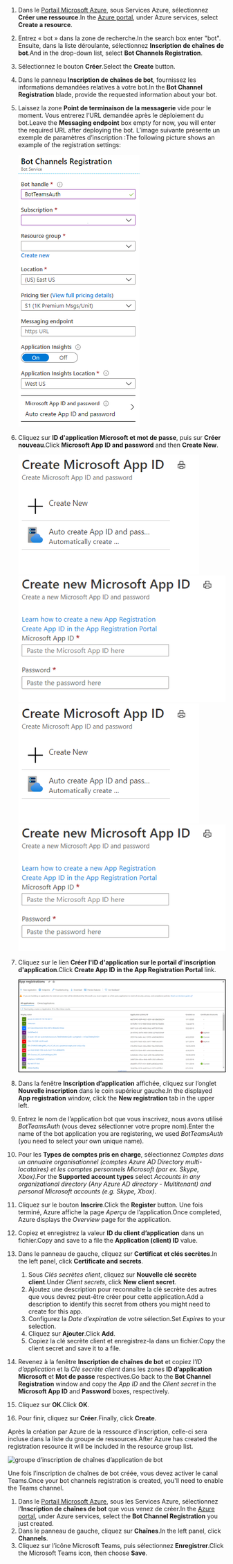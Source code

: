 1. <span data-ttu-id="1d259-101">Dans le [Portail Microsoft Azure](https://ms.portal.azure.com/#home), sous Services Azure, sélectionnez **Créer une ressource**.</span><span class="sxs-lookup"><span data-stu-id="1d259-101">In the [Azure portal](https://ms.portal.azure.com/#home), under Azure services, select **Create a resource**.</span></span>
1. <span data-ttu-id="1d259-102">Entrez « bot » dans la zone de recherche.</span><span class="sxs-lookup"><span data-stu-id="1d259-102">In the search box enter "bot".</span></span> <span data-ttu-id="1d259-103">Ensuite, dans la liste déroulante, sélectionnez **Inscription de chaînes de bot**.</span><span class="sxs-lookup"><span data-stu-id="1d259-103">And in the drop-down list, select **Bot Channels Registration**.</span></span>
1. <span data-ttu-id="1d259-104">Sélectionnez le bouton **Créer**.</span><span class="sxs-lookup"><span data-stu-id="1d259-104">Select the **Create** button.</span></span>
1. <span data-ttu-id="1d259-105">Dans le panneau **Inscription de chaînes de bot**, fournissez les informations demandées relatives à votre bot.</span><span class="sxs-lookup"><span data-stu-id="1d259-105">In the **Bot Channel Registration** blade, provide the requested information about your bot.</span></span>
1. <span data-ttu-id="1d259-106">Laissez la zone **Point de terminaison de la messagerie** vide pour le moment. Vous entrerez l’URL demandée après le déploiement du bot.</span><span class="sxs-lookup"><span data-stu-id="1d259-106">Leave the **Messaging endpoint** box empty for now, you will enter the required URL after deploying the bot.</span></span> <span data-ttu-id="1d259-107">L’image suivante présente un exemple de paramètres d’inscription :</span><span class="sxs-lookup"><span data-stu-id="1d259-107">The following picture shows an example of the registration settings:</span></span>

    ![inscription de chaînes d’application de bot](../../assets/images/authentication/auth-bot-channels-registration.png)

1. <span data-ttu-id="1d259-109">Cliquez sur **ID d'application Microsoft et mot de passe**, puis sur **Créer nouveau**.</span><span class="sxs-lookup"><span data-stu-id="1d259-109">Click **Microsoft App ID and password** and then **Create New**.</span></span>

    <span data-ttu-id="1d259-110">![Créer un ID d'application Microsoft](../../assets/images/authentication/CreateMicrosoftAppID.png) ![Créer un nouvel ID d'application Microsoft](../../assets/images/authentication/CreateNewMicrosoftAppID.png)</span><span class="sxs-lookup"><span data-stu-id="1d259-110">![Create Microsoft App ID](../../assets/images/authentication/CreateMicrosoftAppID.png) ![Create New Microsoft App ID](../../assets/images/authentication/CreateNewMicrosoftAppID.png)</span></span>    

1. <span data-ttu-id="1d259-111">Cliquez sur le lien **Créer l'ID d'application sur le portail d'inscription d'application**.</span><span class="sxs-lookup"><span data-stu-id="1d259-111">Click **Create App ID in the App Registration Portal** link.</span></span>

   ![Inscriptions d’applications](../../assets/images/authentication/AppRegistration.png)
   
1. <span data-ttu-id="1d259-113">Dans la fenêtre **Inscription d’application** affichée, cliquez sur l’onglet **Nouvelle inscription** dans le coin supérieur gauche.</span><span class="sxs-lookup"><span data-stu-id="1d259-113">In the displayed **App registration** window, click the **New registration** tab in the upper left.</span></span>
1. <span data-ttu-id="1d259-114">Entrez le nom de l’application bot que vous inscrivez, nous avons utilisé *BotTeamsAuth* (vous devez sélectionner votre propre nom).</span><span class="sxs-lookup"><span data-stu-id="1d259-114">Enter the name of the bot application you are registering, we used *BotTeamsAuth* (you need to select your own unique name).</span></span>
1. <span data-ttu-id="1d259-115">Pour les **Types de comptes pris en charge**, sélectionnez *Comptes dans un annuaire organisationnel (comptes Azure AD Directory multi-locataires) et les comptes personnels Microsoft (par ex. Skype, Xbox)*.</span><span class="sxs-lookup"><span data-stu-id="1d259-115">For the **Supported account types** select *Accounts in any organizational directory (Any Azure AD directory - Multitenant) and personal Microsoft accounts (e.g. Skype, Xbox)*.</span></span>
1. <span data-ttu-id="1d259-116">Cliquez sur le bouton **Inscrire**.</span><span class="sxs-lookup"><span data-stu-id="1d259-116">Click the **Register** button.</span></span> <span data-ttu-id="1d259-117">Une fois terminé, Azure affiche la page *Aperçu* de l’application.</span><span class="sxs-lookup"><span data-stu-id="1d259-117">Once completed, Azure displays the *Overview* page for the application.</span></span>
1. <span data-ttu-id="1d259-118">Copiez et enregistrez la valeur **ID du client d’application** dans un fichier.</span><span class="sxs-lookup"><span data-stu-id="1d259-118">Copy and save to a file the **Application (client) ID** value.</span></span>
1. <span data-ttu-id="1d259-119">Dans le panneau de gauche, cliquez sur **Certificat et clés secrètes**.</span><span class="sxs-lookup"><span data-stu-id="1d259-119">In the left panel, click **Certificate and secrets**.</span></span>
    1. <span data-ttu-id="1d259-120">Sous *Clés secrètes client*, cliquez sur **Nouvelle clé secrète client**.</span><span class="sxs-lookup"><span data-stu-id="1d259-120">Under *Client secrets*, click **New client secret**.</span></span>
    1. <span data-ttu-id="1d259-121">Ajoutez une description pour reconnaître la clé secrète des autres que vous devrez peut-être créer pour cette application.</span><span class="sxs-lookup"><span data-stu-id="1d259-121">Add a description to identify this secret from others you might need to create for this app.</span></span>
    1. <span data-ttu-id="1d259-122">Configurez la *Date d’expiration* de votre sélection.</span><span class="sxs-lookup"><span data-stu-id="1d259-122">Set *Expires* to your selection.</span></span>
    1. <span data-ttu-id="1d259-123">Cliquez sur **Ajouter**.</span><span class="sxs-lookup"><span data-stu-id="1d259-123">Click **Add**.</span></span>
    1. <span data-ttu-id="1d259-124">Copiez la clé secrète client et enregistrez-la dans un fichier.</span><span class="sxs-lookup"><span data-stu-id="1d259-124">Copy the client secret and save it to a file.</span></span>
1. <span data-ttu-id="1d259-125">Revenez à la fenêtre **Inscription de chaînes de bot** et copiez l’*ID d’application* et la *Clé secrète client* dans les zones **ID d’application Microsoft** et **Mot de passe** respectives.</span><span class="sxs-lookup"><span data-stu-id="1d259-125">Go back to the **Bot Channel Registration** window and copy the *App ID* and the *Client secret* in the **Microsoft App ID** and **Password** boxes, respectively.</span></span>
1. <span data-ttu-id="1d259-126">Cliquez sur **OK**.</span><span class="sxs-lookup"><span data-stu-id="1d259-126">Click **OK**.</span></span>
1. <span data-ttu-id="1d259-127">Pour finir, cliquez sur **Créer**.</span><span class="sxs-lookup"><span data-stu-id="1d259-127">Finally, click **Create**.</span></span>

<span data-ttu-id="1d259-128">Après la création par Azure de la ressource d’inscription, celle-ci sera incluse dans la liste du groupe de ressources.</span><span class="sxs-lookup"><span data-stu-id="1d259-128">After Azure has created the registration resource it will be included in the resource group list.</span></span>  

![groupe d’inscription de chaînes d’application de bot](~/assets/images/authentication/auth-bot-channels-registration-group.PNG)

<span data-ttu-id="1d259-130">Une fois l’inscription de chaînes de bot créée, vous devez activer le canal Teams.</span><span class="sxs-lookup"><span data-stu-id="1d259-130">Once your bot channels registration is created, you'll need to enable the Teams channel.</span></span>

1. <span data-ttu-id="1d259-131">Dans le [Portail Microsoft Azure](https://ms.portal.azure.com/#home), sous les Services Azure, sélectionnez l’**Inscription de chaînes de bot** que vous venez de créer.</span><span class="sxs-lookup"><span data-stu-id="1d259-131">In the [Azure portal](https://ms.portal.azure.com/#home), under Azure services, select the **Bot Channel Registration** you just created.</span></span>
1. <span data-ttu-id="1d259-132">Dans le panneau de gauche, cliquez sur **Chaînes**.</span><span class="sxs-lookup"><span data-stu-id="1d259-132">In the left panel, click **Channels**.</span></span>
1. <span data-ttu-id="1d259-133">Cliquez sur l’icône Microsoft Teams, puis sélectionnez **Enregistrer**.</span><span class="sxs-lookup"><span data-stu-id="1d259-133">Click the Microsoft Teams icon, then choose **Save**.</span></span>
